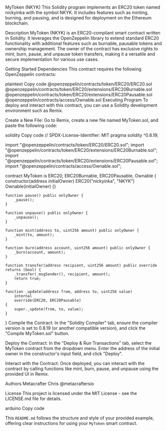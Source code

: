 MyToken (NKYK)
This Solidity program implements an ERC20 token named nickyinka with the symbol NKYK. It includes features such as minting, burning, and pausing, and is designed for deployment on the Ethereum blockchain.

Description
MyToken (NKYK) is an ERC20-compliant smart contract written in Solidity. It leverages the OpenZeppelin library to extend standard ERC20 functionality with additional features such as burnable, pausable tokens and ownership management. The owner of the contract has exclusive rights to mint, burn, pause, and unpause token transfers, making it a versatile and secure implementation for various use cases.

Getting Started
Dependencies
This contract requires the following OpenZeppelin contracts:

plaintext
Copy code
@openzeppelin/contracts/token/ERC20/ERC20.sol
@openzeppelin/contracts/token/ERC20/extensions/ERC20Burnable.sol
@openzeppelin/contracts/token/ERC20/extensions/ERC20Pausable.sol
@openzeppelin/contracts/access/Ownable.sol
Executing Program
To deploy and interact with this contract, you can use a Solidity development environment such as Remix.

Create a New File:
Go to Remix, create a new file named MyToken.sol, and paste the following code:

solidity
Copy code
// SPDX-License-Identifier: MIT
pragma solidity ^0.8.19;

import "@openzeppelin/contracts/token/ERC20/ERC20.sol";
import "@openzeppelin/contracts/token/ERC20/extensions/ERC20Burnable.sol";
import "@openzeppelin/contracts/token/ERC20/extensions/ERC20Pausable.sol";
import "@openzeppelin/contracts/access/Ownable.sol";

contract MyToken is ERC20, ERC20Burnable, ERC20Pausable, Ownable {
    constructor(address initialOwner)
        ERC20("nickyinka", "NKYK")
        Ownable(initialOwner)
    {}

    function pause() public onlyOwner {
        _pause();
    }

    function unpause() public onlyOwner {
        _unpause();
    }

    function mint(address to, uint256 amount) public onlyOwner {
        _mint(to, amount);
    }

    function burn(address account, uint256 amount) public onlyOwner {
        _burn(account, amount);
    }

    function transfer(address recipient, uint256 amount) public override returns (bool) {
        _transfer(_msgSender(), recipient, amount);
        return true;
    }

    function _update(address from, address to, uint256 value)
        internal
        override(ERC20, ERC20Pausable)
    {
        super._update(from, to, value);
    }
}
Compile the Contract:
In the "Solidity Compiler" tab, ensure the compiler version is set to 0.8.19 (or another compatible version), and click the "Compile MyToken.sol" button.

Deploy the Contract:
In the "Deploy & Run Transactions" tab, select the MyToken contract from the dropdown menu. Enter the address of the initial owner in the constructor's input field, and click "Deploy".

Interact with the Contract:
Once deployed, you can interact with the contract by calling functions like mint, burn, pause, and unpause using the provided UI in Remix.

Authors
Metacrafter Chris
@metacraftersio

License
This project is licensed under the MIT License - see the LICENSE.md file for details.

arduino
Copy code

This `README.md` follows the structure and style of your provided example, offering clear instructions for using your `MyToken` smart contract.







